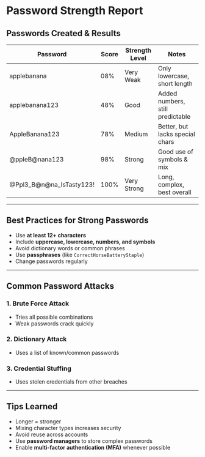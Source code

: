 # Password Strength Report

## Passwords Created & Results

| Password               | Score | Strength Level | Notes                          |
|------------------------|-------|----------------|--------------------------------|
| applebanana            | 08%   | Very Weak      | Only lowercase, short length   |
| applebanana123         | 48%   | Good           | Added numbers, still predictable |
| AppleBanana123         | 78%   | Medium         | Better, but lacks special chars |
| @ppleB@nana123         | 98%   | Strong         | Good use of symbols & mix      |
| @Ppl3_B@n@na_IsTasty123! | 100% | Very Strong    | Long, complex, best overall    |

---

## Best Practices for Strong Passwords

- Use **at least 12+ characters**
- Include **uppercase, lowercase, numbers, and symbols**
- Avoid dictionary words or common phrases
- Use **passphrases** (like `CorrectHorseBatteryStaple`)
- Change passwords regularly

---

## Common Password Attacks

### 1. **Brute Force Attack**
- Tries all possible combinations
- Weak passwords crack quickly

### 2. **Dictionary Attack**
- Uses a list of known/common passwords

### 3. **Credential Stuffing**
- Uses stolen credentials from other breaches

---

## Tips Learned

- Longer = stronger  
- Mixing character types increases security  
- Avoid reuse across accounts  
- Use **password managers** to store complex passwords  
- Enable **multi-factor authentication (MFA)** whenever possible
